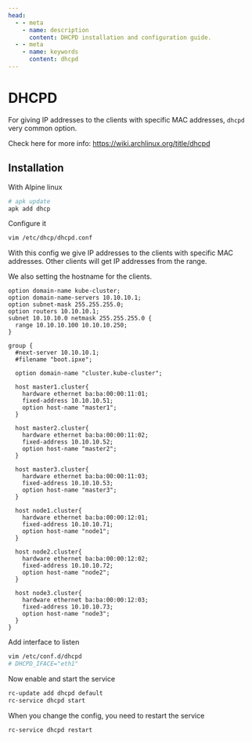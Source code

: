 ```yaml
---
head:
  - - meta
    - name: description
      content: DHCPD installation and configuration guide.
  - - meta
    - name: keywords
      content: dhcpd
---
```


# DHCPD

For giving IP addresses to the clients with specific MAC addresses, `dhcpd` very common option.

Check here for more info: https://wiki.archlinux.org/title/dhcpd

## Installation

With Alpine linux

```sh
# apk update
apk add dhcp
```

Configure it

```sh
vim /etc/dhcp/dhcpd.conf
```

With this config we give IP addresses to the clients with specific MAC addresses.
Other clients will get IP addresses from the range.

We also setting the hostname for the clients.

```
option domain-name kube-cluster;
option domain-name-servers 10.10.10.1;
option subnet-mask 255.255.255.0;
option routers 10.10.10.1;
subnet 10.10.10.0 netmask 255.255.255.0 {
  range 10.10.10.100 10.10.10.250;
}

group {
  #next-server 10.10.10.1;
  #filename "boot.ipxe";

  option domain-name "cluster.kube-cluster";

  host master1.cluster{
    hardware ethernet ba:ba:00:00:11:01;
    fixed-address 10.10.10.51;
    option host-name "master1";
  }

  host master2.cluster{
    hardware ethernet ba:ba:00:00:11:02;
    fixed-address 10.10.10.52;
    option host-name "master2";
  }

  host master3.cluster{
    hardware ethernet ba:ba:00:00:11:03;
    fixed-address 10.10.10.53;
    option host-name "master3";
  }

  host node1.cluster{
    hardware ethernet ba:ba:00:00:12:01;
    fixed-address 10.10.10.71;
    option host-name "node1";
  }

  host node2.cluster{
    hardware ethernet ba:ba:00:00:12:02;
    fixed-address 10.10.10.72;
    option host-name "node2";
  }

  host node3.cluster{
    hardware ethernet ba:ba:00:00:12:03;
    fixed-address 10.10.10.73;
    option host-name "node3";
  }
}
```

Add interface to listen

```sh
vim /etc/conf.d/dhcpd
# DHCPD_IFACE="eth1"
```

Now enable and start the service

```sh
rc-update add dhcpd default
rc-service dhcpd start
```

When you change the config, you need to restart the service

```sh
rc-service dhcpd restart
```
